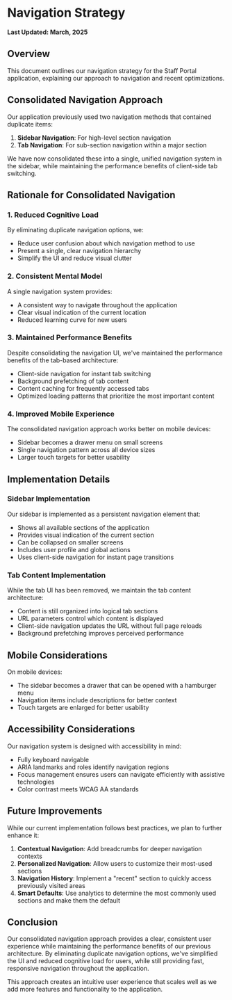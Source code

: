 # Navigation Strategy

**Last Updated: March, 2025**

## Overview

This document outlines our navigation strategy for the Staff Portal application, explaining our approach to navigation and recent optimizations.

## Consolidated Navigation Approach

Our application previously used two navigation methods that contained duplicate items:

1. **Sidebar Navigation**: For high-level section navigation
2. **Tab Navigation**: For sub-section navigation within a major section

We have now consolidated these into a single, unified navigation system in the sidebar, while maintaining the performance benefits of client-side tab switching.

## Rationale for Consolidated Navigation

### 1. Reduced Cognitive Load

By eliminating duplicate navigation options, we:
- Reduce user confusion about which navigation method to use
- Present a single, clear navigation hierarchy
- Simplify the UI and reduce visual clutter

### 2. Consistent Mental Model

A single navigation system provides:
- A consistent way to navigate throughout the application
- Clear visual indication of the current location
- Reduced learning curve for new users

### 3. Maintained Performance Benefits

Despite consolidating the navigation UI, we've maintained the performance benefits of the tab-based architecture:
- Client-side navigation for instant tab switching
- Background prefetching of tab content
- Content caching for frequently accessed tabs
- Optimized loading patterns that prioritize the most important content

### 4. Improved Mobile Experience

The consolidated navigation approach works better on mobile devices:
- Sidebar becomes a drawer menu on small screens
- Single navigation pattern across all device sizes
- Larger touch targets for better usability

## Implementation Details

### Sidebar Implementation

Our sidebar is implemented as a persistent navigation element that:
- Shows all available sections of the application
- Provides visual indication of the current section
- Can be collapsed on smaller screens
- Includes user profile and global actions
- Uses client-side navigation for instant page transitions

### Tab Content Implementation

While the tab UI has been removed, we maintain the tab content architecture:
- Content is still organized into logical tab sections
- URL parameters control which content is displayed
- Client-side navigation updates the URL without full page reloads
- Background prefetching improves perceived performance

## Mobile Considerations

On mobile devices:
- The sidebar becomes a drawer that can be opened with a hamburger menu
- Navigation items include descriptions for better context
- Touch targets are enlarged for better usability

## Accessibility Considerations

Our navigation system is designed with accessibility in mind:
- Fully keyboard navigable
- ARIA landmarks and roles identify navigation regions
- Focus management ensures users can navigate efficiently with assistive technologies
- Color contrast meets WCAG AA standards

## Future Improvements

While our current implementation follows best practices, we plan to further enhance it:
1. **Contextual Navigation**: Add breadcrumbs for deeper navigation contexts
2. **Personalized Navigation**: Allow users to customize their most-used sections
3. **Navigation History**: Implement a "recent" section to quickly access previously visited areas
4. **Smart Defaults**: Use analytics to determine the most commonly used sections and make them the default

## Conclusion

Our consolidated navigation approach provides a clear, consistent user experience while maintaining the performance benefits of our previous architecture. By eliminating duplicate navigation options, we've simplified the UI and reduced cognitive load for users, while still providing fast, responsive navigation throughout the application.

This approach creates an intuitive user experience that scales well as we add more features and functionality to the application. 